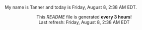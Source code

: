 My name is Tanner and today is Friday, August 8, 2:38 AM EDT.

<p align="center">This <i>README</i> file is generated <b>every 3 hours</b>!</br>Last refresh: Friday, August 8, 2:38 AM EDT<br /></p>
